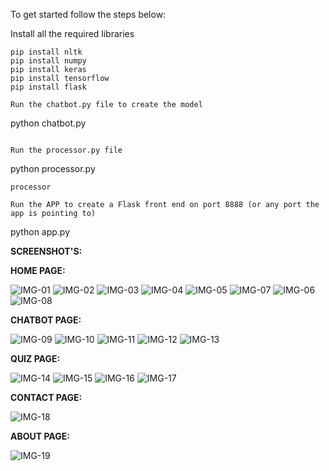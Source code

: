 To get started follow the steps below: 

Install all the required libraries 
```
pip install nltk
pip install numpy
pip install keras
pip install tensorflow
pip install flask

Run the chatbot.py file to create the model
```
python chatbot.py
```

Run the processor.py file 
```
python processor.py
```
processor

Run the APP to create a Flask front end on port 8888 (or any port the app is pointing to)
```
python app.py


**SCREENSHOT'S:**

**HOME PAGE:**

![IMG-01](https://github.com/santhoshofcl/DeepLearnDroid-/assets/144583697/f8289d3b-e6df-4ae4-9a48-dee3c88523bd)
![IMG-02](https://github.com/santhoshofcl/DeepLearnDroid-/assets/144583697/b809a1c4-d2db-42fb-84ec-5930528ff0eb)
![IMG-03](https://github.com/santhoshofcl/DeepLearnDroid-/assets/144583697/5dec110c-f858-467c-9f69-952e8201b7b6)
![IMG-04](https://github.com/santhoshofcl/DeepLearnDroid-/assets/144583697/3529bc5f-c7ce-412e-9813-077c3eadd9b6)
![IMG-05](https://github.com/santhoshofcl/DeepLearnDroid-/assets/144583697/3c4323cb-eb73-401e-92b8-4f96678b1c73)
![IMG-07](https://github.com/santhoshofcl/DeepLearnDroid-/assets/144583697/45c95226-92a9-4cff-9f3c-bf0937667b9d)
![IMG-06](https://github.com/santhoshofcl/DeepLearnDroid-/assets/144583697/bd7f6f34-1f13-48d7-9656-f4f0ca3efb1b)
![IMG-08](https://github.com/santhoshofcl/DeepLearnDroid-/assets/144583697/1f915743-6771-4ee4-bc7c-659a0d8c11eb)

**CHATBOT PAGE:**

![IMG-09](https://github.com/santhoshofcl/DeepLearnDroid-/assets/144583697/26739f80-ae69-4974-aa83-63eec82df8f7)
![IMG-10](https://github.com/santhoshofcl/DeepLearnDroid-/assets/144583697/9f61b2e4-e9d9-474a-9c2d-3764a4e5b129)
![IMG-11](https://github.com/santhoshofcl/DeepLearnDroid-/assets/144583697/0755d63d-5ec9-426e-8e30-3698d2123515)
![IMG-12](https://github.com/santhoshofcl/DeepLearnDroid-/assets/144583697/c50f8f84-9538-4dbb-9d08-8c9b79502f6d)
![IMG-13](https://github.com/santhoshofcl/DeepLearnDroid-/assets/144583697/5a0e4012-b17c-4dee-8245-920b13b245e4)

**QUIZ PAGE:**

![IMG-14](https://github.com/santhoshofcl/DeepLearnDroid-/assets/144583697/ebf8647b-3937-4790-b116-e4dab1eb67a6)
![IMG-15](https://github.com/santhoshofcl/DeepLearnDroid-/assets/144583697/df5bc1d4-06a1-4b6a-ae1f-2a13ce966da7)
![IMG-16](https://github.com/santhoshofcl/DeepLearnDroid-/assets/144583697/e66f61fc-73be-47db-a678-5f2d631ea6a6)
![IMG-17](https://github.com/santhoshofcl/DeepLearnDroid-/assets/144583697/5bab7ef0-bfa3-4682-99bb-8f89ae561335)

**CONTACT PAGE:**

![IMG-18](https://github.com/santhoshofcl/DeepLearnDroid-/assets/144583697/747a827f-46fd-4bff-8e05-7b3654c4268b)

**ABOUT PAGE:**

![IMG-19](https://github.com/santhoshofcl/DeepLearnDroid-/assets/144583697/5f691040-6963-4b5a-ab09-7574fa485e4f)
